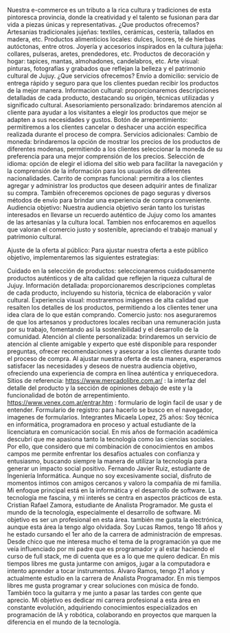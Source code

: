Nuestra e-commerce es un tributo a la rica cultura y tradiciones de esta pintoresca provincia, donde la creatividad y el talento se fusionan para dar vida a piezas únicas y representativas.
¿Que productos ofrecemos?
Artesanias tradicionales jujeñas: textiles, cerámicas, cestería, tallados en madera, etc.
Productos alimenticios locales: dulces, licores, té de hierbas autóctonas, entre otros.
Joyería y accesorios inspirados en la cultura jujeña: collares, pulseras, aretes, prendedores, etc.
Productos de decoración y hogar: tapices, mantas, almohadones, candelabros, etc.
Arte visual: pinturas, fotografías y grabados que reflejan la belleza y el patrimonio cultural de Jujuy.
¿Que servicios ofrecemos?
Envío a domicilio: servicio de entrega rápido y seguro para que los clientes puedan recibir los productos de la mejor manera.
Informacion cultural: proporcionaremos descripciones detalladas de cada producto, destacando su origén, técnicas utilizadas y significado cultural.
Asesoriamiento personalizado: brindaremos atención al cliente para ayudar a los visitantes a elegir los productos que mejor se adapten a sus necesidades y gustos.
Botón de arrepentimiento: permitiremos a los clientes cancelar o deshacer una acción especifica realizada durante el proceso de compra.
Servicios adicionales:
Cambio de moneda: brindaremos la opción de mostrar los precios de los productos de diferentes modenas, permitiendo a los clientes seleccionar la moneda de su preferencia para una mejor comprensión de los precios.
Selección de idioma: opción de elegir el idioma del sitio web para facilitar la navegación y la comprensión de la información para los usuarios de diferentes nacionalidades.
Carrito de compras funcional: permitira a los clientes agregar y administrar los productos que deseen adquirir antes de finalizar su compra. También ofreceremos opciones de pago seguras y diversos métodos de envío para brindar una experiencia de compra conveniente.
Audiencia objetivo:
Nuestra audiencia objetivo serán tanto los turistas interesados en llevarse un recuerdo auténtico de Jujuy como los amantes de las artesanías y la cultura local. Tambien nos enfocaremos en aquellos que valoran el comercio justo y sostenible, apreciando el trabajo manual y patrimonio cultural.

Ajuste de la oferta al público:
Para ajustar nuestra oferta a este público objetivo, implementaremos las siguientes estrategias:

Cuidado en la selección de productos: seleccionaremos cuidadosamente productos auténticos y de alta calidad que reflejen la riqueza cultural de Jujuy.
Información detallada: proporcionaremos descripciones completas de cada producto, incluyendo su historia, técnica de elaboración y valor cultural.
Experiencia visual: mostraremos imágenes de alta calidad que resalten los detalles de los productos, permitiendo a los clientes tener una idea clara de lo que están comprando.
Comercio justo: nos aseguraremos de que los artesanos y productores locales reciban una remuneración justa por su trabajo, fomentando así la sostenibilidad y el desarrollo de la comunidad.
Atención al cliente personalizada: brindaremos un servicio de atención al cliente amigable y experto que esté disponible para responder preguntas, ofrecer recomendaciones y asesorar a los clientes durante todo el proceso de compra.
Al ajustar nuestra oferta de esta manera, esperamos satisfacer las necesidades y deseos de nuestra audiencia objetivo, ofreciendo una experiencia de compra en línea auténtica y enriquecedora.
Sitios de referencia:
https://www.mercadolibre.com.ar/ : la interfaz del detalle del producto y la sección de opiniones debajo de este y la funcionalidad de botón de arrepentimiento.
https://www.venex.com.ar/entrar.htm : formulario de login facil de usar y de entender.
Formulario de registro: para hacerlo se busco en el navegador, imagenes de formularios.
Integrantes
Micaela Lopez, 25 años: Soy técnica en informática, programadora en proceso y actual estudiante de la licenciatura en comunicación social. En mis años de formación académica descubrí que me apasiona tanto la tecnología como las ciencias sociales. Por ello, que considero que mi combinación de conocimientos en ambos campos me permite enfrentar los desafíos actuales con confianza y entusiasmo, buscando siempre la manera de utilizar la tecnología para generar un impacto social positivo.
Fernando Javier Ruiz, estudiante de Ingeniería Informática. Aunque no soy excesivamente social, disfruto de momentos íntimos con amigos cercanos y valoro la compañía de mi familia. Mi enfoque principal está en la informática y el desarrollo de software. La tecnología me fascina, y mi interés se centra en aspectos prácticos de esta.
Cristian Rafael Zamora, estudiante de Analista Programador. Me gusta el mundo de la tecnología, especialmente el desarrollo de software. Mi objetivo es ser un profesional en esta área. también me gusta la electrónica, aunque esta área la tengo algo olvidada.
Soy Lucas Ramos, tengo 18 años y he estado cursando el 1er año de la carrera de administración de empresas. Desde chico que me interesa mucho el tema de la programación ya que me veía influenciado por mi padre que es programador y al estar haciendo el curso de full stack, me di cuenta que es a lo que me quiero dedicar. En mis tiempos libres me gusta juntarme con amigos, jugar a la computadora e intento aprender a tocar instrumentos.
Álvaro Ramos, tengo 21 años y actualmente estudio en la carrera de Analista Programador. En mis tiempos libres me gusta programar y crear soluciones con música de fondo. También toco la guitarra y me junto a pasar las tardes con gente que aprecio. Mi objetivo es dedicar mi carrera profesional a esta área en constante evolución, adquiriendo conocimientos especializados en programación de IA y robótica, colaborando en proyectos que marquen la diferencia en el mundo de la tecnología.